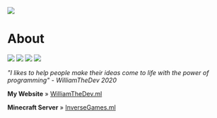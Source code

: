 ![](https://cdn.glitch.com/233efcda-1f98-4551-9b2e-8792c9934f1a%2FWilliamTheDev%20sigin1.png?v=1605280403318)

# About
![](https://img.shields.io/badge/Languages-JavaScript%20%2B%20HTML%2FCSS-blue) ![](https://img.shields.io/badge/Editor-Visual-studio-code-blue) ![](https://img.shields.io/badge/Browser-Chrome-blue) ![](https://img.shields.io/badge/Hosting-Glitch-blue)

*"I likes to help people make their ideas come to life with the power of programming" - WilliamTheDev 2020*

**My Website** » [WilliamTheDev.ml](https://williamthedev.glitch.me/)

**Minecraft Server** » [InverseGames.ml](https://inversegames.ml)




